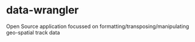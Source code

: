 data-wrangler
=============

Open Source application focussed on formatting/transposing/manipulating geo-spatial track data
